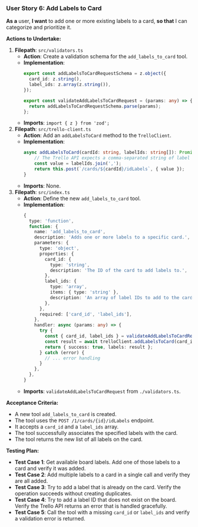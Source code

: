 ### User Story 6: Add Labels to Card
**As a** user, **I want** to add one or more existing labels to a card, **so that** I can categorize and prioritize it.

**Actions to Undertake:**
1.  **Filepath**: `src/validators.ts`
    -   **Action**: Create a validation schema for the `add_labels_to_card` tool.
    -   **Implementation**:
        ```typescript
        export const addLabelsToCardRequestSchema = z.object({
          card_id: z.string(),
          label_ids: z.array(z.string()),
        });

        export const validateAddLabelsToCardRequest = (params: any) => {
          return addLabelsToCardRequestSchema.parse(params);
        };
        ```
    -   **Imports**: `import { z } from 'zod';`
2.  **Filepath**: `src/trello-client.ts`
    -   **Action**: Add an `addLabelsToCard` method to the `TrelloClient`.
    -   **Implementation**:
        ```typescript
        async addLabelsToCard(cardId: string, labelIds: string[]): Promise<any> {
            // The Trello API expects a comma-separated string of label IDs
            const value = labelIds.join(',');
            return this.post(`/cards/${cardId}/idLabels`, { value });
        }
        ```
    -   **Imports**: None.
3.  **Filepath**: `src/index.ts`
    -   **Action**: Define the new `add_labels_to_card` tool.
    -   **Implementation**:
        ```typescript
        {
          type: 'function',
          function: {
            name: 'add_labels_to_card',
            description: 'Adds one or more labels to a specific card.',
            parameters: {
              type: 'object',
              properties: {
                card_id: {
                  type: 'string',
                  description: 'The ID of the card to add labels to.',
                },
                label_ids: {
                  type: 'array',
                  items: { type: 'string' },
                  description: 'An array of label IDs to add to the card.',
                },
              },
              required: ['card_id', 'label_ids'],
            },
            handler: async (params: any) => {
              try {
                const { card_id, label_ids } = validateAddLabelsToCardRequest(params);
                const result = await trelloClient.addLabelsToCard(card_id, label_ids);
                return { success: true, labels: result };
              } catch (error) {
                // ... error handling
              }
            },
          },
        }
        ```
    -   **Imports**: `validateAddLabelsToCardRequest` from `./validators.ts`.

**Acceptance Criteria:**
-   A new tool `add_labels_to_card` is created.
-   The tool uses the `POST /1/cards/{id}/idLabels` endpoint.
-   It accepts a `card_id` and a `label_ids` array.
-   The tool successfully associates the specified labels with the card.
-   The tool returns the new list of all labels on the card.

**Testing Plan:**
-   **Test Case 1**: Get available board labels. Add one of those labels to a card and verify it was added.
-   **Test Case 2**: Add multiple labels to a card in a single call and verify they are all added.
-   **Test Case 3**: Try to add a label that is already on the card. Verify the operation succeeds without creating duplicates.
-   **Test Case 4**: Try to add a label ID that does not exist on the board. Verify the Trello API returns an error that is handled gracefully.
-   **Test Case 5**: Call the tool with a missing `card_id` or `label_ids` and verify a validation error is returned.

